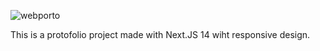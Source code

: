 ![webporto](https://github.com/AdiYohanes/Next-Portofolio-Web/assets/105840796/6191073a-d261-4089-9266-aec058a8d55e)



This is a protofolio project made with Next.JS 14 wiht responsive design.
